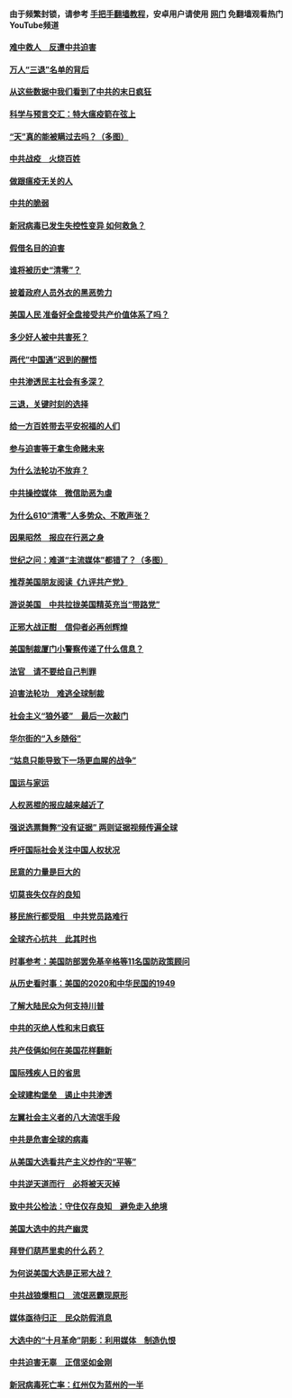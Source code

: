 #### 由于频繁封锁，请参考 [手把手翻墙教程](https://github.com/gfw-breaker/guides/wiki/)，安卓用户请使用 [网门](https://github.com/gfw-breaker/nogfw/blob/master/dl.md?t=01141800) 免翻墙观看热门YouTube频道 

#### [难中救人　反遭中共迫害](../pages/251/418414.md?t=01141800) 

#### [万人“三退”名单的背后](../pages/251/418505.md?t=01141800) 

#### [从这些数据中我们看到了中共的末日疯狂](../pages/251/418420.md?t=01141800) 

#### [科学与预言交汇：特大瘟疫箭在弦上](../pages/251/418266.md?t=01141800) 

#### [“天”真的能被瞒过去吗？（多图）](../pages/251/418308.md?t=01141800) 

#### [中共战疫　火烧百姓](../pages/251/418220.md?t=01141800) 

#### [做跟瘟疫无关的人](../pages/251/418171.md?t=01141800) 

#### [中共的脆弱](../pages/251/418196.md?t=01141800) 

#### [新冠病毒已发生失控性变异 如何救急？](../pages/251/418032.md?t=01141800) 

#### [假借名目的迫害](../pages/251/418055.md?t=01141800) 

#### [谁将被历史“清零”？](../pages/251/417485.md?t=01141800) 

#### [披着政府人员外衣的黑恶势力](../pages/251/417442.md?t=01141800) 

#### [美国人民 准备好全盘接受共产价值体系了吗？](../pages/251/417491.md?t=01141800) 

#### [多少好人被中共害死？](../pages/251/417144.md?t=01141800) 

#### [两代“中国通”迟到的醒悟](../pages/251/417064.md?t=01141800) 

#### [中共渗透民主社会有多深？](../pages/251/417063.md?t=01141800) 

#### [三退，关键时刻的选择](../pages/251/416969.md?t=01141800) 

#### [给一方百姓带去平安祝福的人们](../pages/251/416941.md?t=01141800) 

#### [参与迫害等于拿生命赌未来](../pages/251/416856.md?t=01141800) 

#### [为什么法轮功不放弃？](../pages/251/416864.md?t=01141800) 

#### [中共操控媒体　微信助恶为虐](../pages/251/416724.md?t=01141800) 

#### [为什么610“清零”人多势众、不敢声张？](../pages/251/416632.md?t=01141800) 

#### [因果昭然　报应在行恶之身](../pages/251/416582.md?t=01141800) 

#### [世纪之问：难道“主流媒体”都错了？（多图）](../pages/251/416571.md?t=01141800) 

#### [推荐美国朋友阅读《九评共产党》](../pages/251/416510.md?t=01141800) 

#### [游说美国　中共拉拢美国精英充当“带路党”](../pages/251/416529.md?t=01141800) 

#### [正邪大战正酣　信仰者必再创辉煌](../pages/251/416433.md?t=01141800) 

#### [美国制裁厦门小警察传递了什么信息？](../pages/251/416432.md?t=01141800) 

#### [法官　请不要给自己判罪](../pages/251/416379.md?t=01141800) 

#### [迫害法轮功　难逃全球制裁](../pages/251/416380.md?t=01141800) 

#### [社会主义“狼外婆”　最后一次敲门](../pages/251/416394.md?t=01141800) 

#### [华尔街的“入乡随俗”](../pages/251/416395.md?t=01141800) 

#### [“姑息只能导致下一场更血腥的战争”](../pages/251/416223.md?t=01141800) 

#### [国运与家运](../pages/251/416224.md?t=01141800) 

#### [人权恶棍的报应越来越近了](../pages/251/416276.md?t=01141800) 

#### [强说选票舞弊“没有证据” 两则证据视频传遍全球](../pages/251/416227.md?t=01141800) 

#### [呼吁国际社会关注中国人权状况](../pages/251/416135.md?t=01141800) 

#### [民意的力量是巨大的](../pages/251/416222.md?t=01141800) 

#### [切莫丧失仅存的良知](../pages/251/416134.md?t=01141800) 

#### [移民旅行都受阻　中共党员路难行](../pages/251/416033.md?t=01141800) 

#### [全球齐心抗共　此其时也](../pages/251/415989.md?t=01141800) 

#### [时事参考：美国防部罢免基辛格等11名国防政策顾问](../pages/251/415970.md?t=01141800) 

#### [从历史看时事：美国的2020和中华民国的1949](../pages/251/415949.md?t=01141800) 

#### [了解大陆民众为何支持川普](../pages/251/415950.md?t=01141800) 

#### [中共的灭绝人性和末日疯狂](../pages/251/415944.md?t=01141800) 

#### [共产伎俩如何在美国花样翻新](../pages/251/415908.md?t=01141800) 

#### [国际残疾人日的省思](../pages/251/415849.md?t=01141800) 

#### [全球建构堡垒　遏止中共渗透](../pages/251/415850.md?t=01141800) 

#### [左翼社会主义者的八大流氓手段](../pages/251/415802.md?t=01141800) 

#### [中共是危害全球的病毒](../pages/251/415569.md?t=01141800) 

#### [从美国大选看共产主义炒作的“平等”](../pages/251/415654.md?t=01141800) 

#### [中共逆天道而行　必将被天灭掉](../pages/251/415626.md?t=01141800) 

#### [致中共公检法：守住仅存良知　避免走入绝境](../pages/251/415627.md?t=01141800) 

#### [美国大选中的共产幽灵](../pages/251/415618.md?t=01141800) 

#### [拜登们葫芦里卖的什么药？](../pages/251/415531.md?t=01141800) 

#### [为何说美国大选是正邪大战？](../pages/251/415530.md?t=01141800) 

#### [中共战狼爆粗口　流氓恶霸现原形](../pages/251/415426.md?t=01141800) 

#### [媒体亟待归正　民众防假消息](../pages/251/415402.md?t=01141800) 

#### [大选中的“十月革命”阴影：利用媒体　制造仇恨](../pages/251/415334.md?t=01141800) 

#### [中共迫害无辜　正信坚如金刚](../pages/251/415307.md?t=01141800) 

#### [新冠病毒死亡率：红州仅为蓝州的一半](../pages/251/415164.md?t=01141800) 

